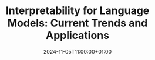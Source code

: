 ---
# Documentation: https://sourcethemes.com/academic/docs/managing-content/

title: "Interpretability for Language Models: Current Trends and Applications"
event: Seminar, PhD Course on XAI, Sapienza University of Rome
event_url:
location: Online
address:
  street:
  city:
  region:
  postcode:
  country:
summary: "In this presentation, I will provide an overview of the interpretability research landscape and describe various promising methods for exploring and controlling the inner mechanisms of generative language models. I will focus specifically on post-hoc attribution technique and their usage to identify relevant input and model components, showcasing their usage with our Inseq open-source toolkit. A practical application of attribution techniques will be presented with the PECoRe data-driven framework for context usage attribution and its adaptation to produce internals-based citations for model answers in retrieval-augmented generation settings (MIRAGE)."

# Talk start and end times.
#   End time can optionally be hidden by prefixing the line with `#`.
date: 2024-11-05T11:00:00+01:00
#date_end: 2019-10-27T17:59:41+01:00
all_day: true

# Schedule page publish date (NOT talk date).
publishDate: 2024-02-26

authors: [Gabriele Sarti]
tags: [Natural Language Processing, Interpretability, Sequence-to-sequence, Language Modeling, Feature Attribution]
categories: ["Natural Language Processing", "Academic"]

# Is this a featured talk? (true/false)
featured: false

# Featured image
# To use, add an image named `featured.jpg/png` to your page's folder. 
# Focal points: Smart, Center, TopLeft, Top, TopRight, Left, Right, BottomLeft, Bottom, BottomRight.
image:
  caption: ""
  focal_point: ""
  preview_only: false

# Custom links (optional).
#   Uncomment and edit lines below to show custom links.
# links:
# - name: Follow
#   url: https://twitter.com
#   icon_pack: fab
#   icon: twitter

# Optional filename of your slides within your talk's folder or a URL.
url_slides: https://docs.google.com/presentation/d/1BmSntnLg-LnKbgwUZFJRfyGOTsBIJrZgVIngSPCTSgk/edit?usp=sharing

url_code:
url_pdf:
url_video:

# Markdown Slides (optional).
#   Associate this talk with Markdown slides.
#   Simply enter your slide deck's filename without extension.
#   E.g. `slides = "example-slides"` references `content/slides/example-slides.md`.
#   Otherwise, set `slides = ""`.
slides: ""

# Projects (optional).
#   Associate this post with one or more of your projects.
#   Simply enter your project's folder or file name without extension.
#   E.g. `projects = ["internal-project"]` references `content/project/deep-learning/index.md`.
#   Otherwise, set `projects = []`.
projects: ["inseq", "pecore"]
---